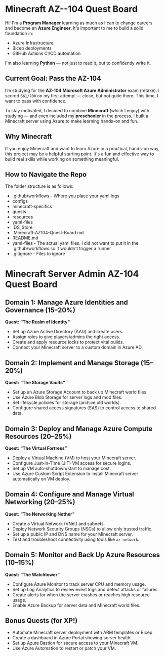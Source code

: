 # Minecraft AZ--104 Quest Board

Hi! I'm a **Program Manager** learning as much as I can to change careers and become an **Azure Engineer**. It's important to me to build a solid foundation in:

- Azure Infrastructure  
- Bicep deployments  
- GitHub Actions CI/CD automation  

I'm also learning **Python** — not just to read it, but to confidently write it.

## Current Goal: Pass the AZ-104

I’m studying for the **AZ-104 Microsoft Azure Administrator** exam (retake). I scored `661/700` on my first attempt — close, but not quite there. This time, I want to pass with confidence.

To stay motivated, I decided to combine **Minecraft** (which I enjoy) with studying — and even included my **preschooler** in the process. I built a Minecraft server using Azure to make learning hands-on and fun.

## Why Minecraft

If you enjoy Minecraft and want to learn Azure in a practical, hands-on way, this project may be a helpful starting point. It's a fun and effective way to build real skills while working on something meaningful.

## How to Navigate the Repo 

The folder structure is as follows:

- .github/workflows - Where you place your yaml logs
- configs
- minecraft-specifics
- quests
- resources
- yaml-files
- .DS_Store
- .Minecraft-AZ104-Quest-Board.md
- README.md
- yaml-files - The actual yaml files.  I did not want to put it in the .github/workflows so it wouldn't trigger a runner 
- .gitignore - Files to ignore 

# Minecraft Server Admin AZ-104 Quest Board

## Domain 1: Manage Azure Identities and Governance (15–20%)  
**Quest: “The Realm of Identity”**  
- Set up Azure Active Directory (AAD) and create users.  
- Assign roles to give players/admins the right access.  
- Create and apply resource locks to protect vital builds.  
- Connect your Minecraft server to a custom domain in Azure AD.  

## Domain 2: Implement and Manage Storage (15–20%)  
**Quest: “The Storage Vaults”**  
- Set up an Azure Storage Account to back up Minecraft world files.  
- Use Azure Blob Storage for server logs and mod files.  
- Set lifecycle policies for storage (archive old worlds).  
- Configure shared access signatures (SAS) to control access to shared data.  

## Domain 3: Deploy and Manage Azure Compute Resources (20–25%)  
**Quest: “The Virtual Fortress”**  
- Deploy a Virtual Machine (VM) to host your Minecraft server.  
- Configure Just-in-Time (JIT) VM access for secure logins.  
- Set up VM auto-shutdown/start to manage cost.  
- Use Azure Custom Script Extension to install Minecraft server automatically on VM deploy.  

## Domain 4: Configure and Manage Virtual Networking (20–25%)  
**Quest: “The Networking Nether”**  
- Create a Virtual Network (VNet) and subnets.  
- Deploy Network Security Groups (NSGs) to allow only trusted traffic.  
- Set up a public IP and DNS name for your Minecraft server.  
- Test and troubleshoot connectivity using tools like `az network`.  

## Domain 5: Monitor and Back Up Azure Resources (10–15%)  
**Quest: “The Watchtower”**  
- Configure Azure Monitor to track server CPU and memory usage.  
- Set up Log Analytics to review event logs and detect attacks or failures.  
- Create alerts for when the server crashes or reaches high resource usage.  
- Enable Azure Backup for server data and Minecraft world files.  

## Bonus Quests (for XP!)  
- Automate Minecraft server deployment with ARM templates or Bicep.  
- Create a dashboard in Azure Portal showing server health.  
- Set up Azure Bastion for secure access to your Minecraft VM.  
- Use Azure Automation to restart or patch your VM.


